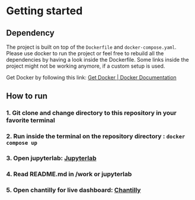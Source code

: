 # Getting started

## Dependency

The project is built on top of the `Dockerfile` and `docker-compose.yaml`. Please use docker to run the project or feel free to rebuild all the dependencies by having a look inside the Dockerfile. Some links inside the project might not be working anymore, if a custom setup is used.

Get Docker by following this link: [Get Docker | Docker Documentation](https://docs.docker.com/get-docker/)

## How to run

### 1. Git clone and change directory to this repository in your favorite terminal

### 2. Run inside the terminal on the repository directory : `docker compose up`

### 3. Open jupyterlab: [Jupyterlab](http://localhost:8888/lab)

### 4. Read README.md in /work or jupyterlab

### 5. Open chantilly for live dashboard: [Chantilly](http://localhost:5000)
